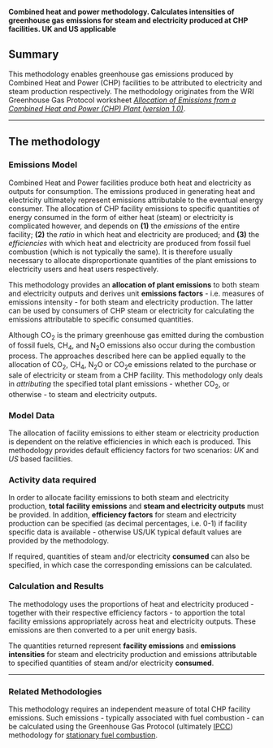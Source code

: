 **Combined heat and power methodology. Calculates intensities of
greenhouse gas emissions for steam and electricity produced at CHP
facilities. UK and US applicable**

## Summary

This methodology enables greenhouse gas emissions produced by Combined
Heat and Power (CHP) facilities to be attributed to electricity and
steam production respectively. The methodology originates from the WRI
Greenhouse Gas Protocol worksheet *[Allocation of Emissions from a
Combined Heat and Power (CHP) Plant
(version 1.0)](http://www.ghgprotocol.org/files/ghgp/tools/CHP_tool_v1.0.xls)*.

-----

## The methodology

### Emissions Model

Combined Heat and Power facilities produce both heat and electricity as
outputs for consumption. The emissions produced in generating heat and
electricity ultimately represent emissions attributable to the eventual
energy consumer. The allocation of CHP facility emissions to specific
quantities of energy consumed in the form of either heat (steam) or
electricity is complicated however, and depends on **(1)** the
*emissions* of the entire facility; **(2)** the *ratio* in which heat
and electricity are produced; and **(3)** the *efficiencies* with which
heat and electricity are produced from fossil fuel combustion (which is
not typically the same). It is therefore usually necessary to allocate
disproportionate quantities of the plant emissions to electricity users
and heat users respectively.

This methodology provides an **allocation of plant emissions** to both
steam and electricity outputs and derives unit **emissions factors** -
i.e. measures of emissions intensity - for both steam and electricity
production. The latter can be used by consumers of CHP steam or
electricity for calculating the emissions attributable to specific
consumed quantities.

Although CO<sub>2</sub> is the primary greenhouse gas emitted during the
combustion of fossil fuels, CH<sub>4</sub>, and N<sub>2</sub>O emissions also occur
during the combustion process. The approaches described here can be
applied equally to the allocation of CO<sub>2</sub>, CH<sub>4</sub>, N<sub>2</sub>O or
CO<sub>2</sub>e emissions related to the purchase or sale of electricity or
steam from a CHP facility. This methodology only deals in *attributing*
the specified total plant emissions - whether CO<sub>2</sub>, or otherwise - to
steam and electricity outputs.

### Model Data

The allocation of facility emissions to either steam or electricity
production is dependent on the relative efficiencies in which each is
produced. This methodology provides default efficiency factors for two
scenarios: *UK* and *US* based facilities.

### Activity data required

In order to allocate facility emissions to both steam and electricity
production, **total facility emissions** and **steam and electricity
outputs** must be provided. In addition, **efficiency factors** for
steam and electricity production can be specified (as decimal
percentages, i.e. 0-1) if facility specific data is available -
otherwise US/UK typical default values are provided by the methodology.

If required, quantities of steam and/or electricity **consumed** can
also be specified, in which case the corresponding emissions can be
calculated.

### Calculation and Results

The methodology uses the proportions of heat and electricity produced -
together with their respective efficiency factors - to apportion the
total facility emissions appropriately across heat and electricity
outputs. These emissions are then converted to a per unit energy basis.

The quantities returned represent **facility emissions** and **emissions
intensities** for steam and electricity production and emissions
attributable to specified quantities of steam and/or electricity
**consumed**.

-----

### Related Methodologies

This methodology requires an independent measure of total CHP facility
emissions. Such emissions - typically associated with fuel combustion -
can be calculated using the Greenhouse Gas Protocol (ultimately
[IPCC](IPCC)) methodology for [stationary fuel
combustion](Stationary_Combustion).
